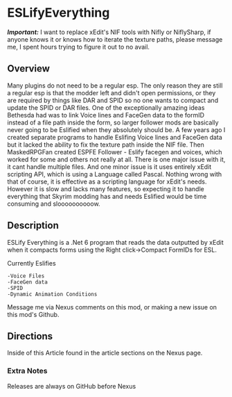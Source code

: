 # ESLifyEverything

**_Important:_** I want to replace xEdit's NIF tools with Nifly or NiflySharp, if anyone knows it or knows how to iterate the texture paths, please message me, I spent hours trying to figure it out to no avail.

## Overview

Many plugins do not need to be a regular esp. The only reason they are still a regular esp is that the modder left and didn't open permissions, or they are required by things like DAR and SPID so no one wants to compact and update the SPID or DAR files. One of the exceptionally amazing ideas Bethesda had was to link Voice lines and FaceGen data to the formID instead of a file path inside the form, so larger follower mods are basically never going to be Eslified when they absolutely should be. A few years ago I created separate programs to handle Eslifing Voice lines and FaceGen data but it lacked the ability to fix the texture path inside the NIF file. Then MaskedRPGFan created ESPFE Follower - Eslify facegen and voices, which worked for some and others not really at all. There is one major issue with it, it cant handle multiple files. And one minor issue is it uses entirely xEdit scripting API, which is using a Language called Pascal. Nothing wrong with that of course, it is effective as a scripting language for xEdit's needs. However it is slow and lacks many features, so expecting it to handle everything that Skyrim modding has and needs Eslified would be time consuming and sloooooooooow. 

## Description

ESLify Everything is a .Net 6 program that reads the data outputted by xEdit when it compacts forms using the Right click->Compact FormIDs for ESL. 

Currently Eslifies

    -Voice Files
    -FaceGen data
    -SPID
    -Dynamic Animation Conditions

Message me via Nexus comments on this mod, or making a new issue on this mod's Github.

## Directions

Inside of this Article found in the article sections on the Nexus page.

### Extra Notes

Releases are always on GitHub before Nexus

